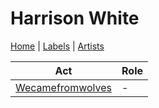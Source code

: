 # Harrison White

[Home](../index.md) | [Labels](../labels.md) | [Artists](../artists.md)

| Act | Role |
|---|---|
| [Wecamefromwolves](wecamefromwolves.md) | - |